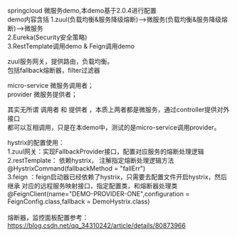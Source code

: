 springcloud 微服务demo,本demo基于2.0.4进行配置<br/>
demo内容含括 1.zuul(负载均衡&服务降级熔断)-->微服务(负载均衡&服务降级熔断)-->微服务<br/>
            2.Eureka(Security安全策略)<br/>
            3.RestTemplate调用demo  &  Feign调用demo<br/>

zuul服务网关，提供路由，负载均衡。<br/>
包括fallback熔断器，filter过滤器<br/>


micro-service  微服务调用者；<br/>
provider       微服务提供者；<br/>

其实无所谓  调用者  和  提供者  ，本质上两者都是微服务，通过controller提供对外接口<br/>
都可以互相调用，只是在本demo中，测试的是micro-service调用provider。<br/>

hystrix的配置使用：<br/>
    1.zuul网关：实现FallbackProvider接口，配置对应服务的熔断处理逻辑<br/>
    2.restTemplate： 依赖hystrix， 注解指定熔断处理逻辑方法 @HystrixCommand(fallbackMethod = "fallErr")<br/>
    3.feign ：feign启动器已经依赖了hystrix，只需要去配置文件开启hystrix，然后继承 对应的远程服务映射接口，指定配置类，和熔断器处理类<br/>
        @FeignClient(name="DEMO-PROVIDER-ONE",configuration = FeignConfig.class,fallback = DemoHystrix.class)<br/>
<br/>
熔断器，监控面板配置参考：https://blog.csdn.net/qq_34310242/article/details/80873966<br/>